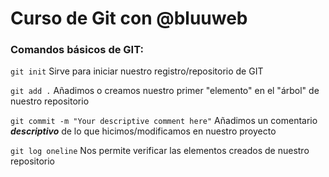 # Curso de Git con @bluuweb

### Comandos básicos de GIT:

```git init```
Sirve para iniciar nuestro registro/repositorio de GIT

```git add .```
Añadimos o creamos nuestro primer "elemento" en el "árbol" de nuestro repositorio

```git commit -m "Your descriptive comment here"```
Añadimos un comentario ***descriptivo*** de lo que hicimos/modificamos en nuestro proyecto

```git log oneline```
Nos permite verificar las elementos creados de nuestro repositorio
